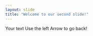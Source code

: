 ```yaml
---
layout: slide
title: "Welcome to our second slide!"
---
```

Your text
Use the left Arrow to go back!
